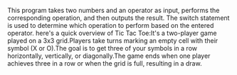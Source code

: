 This program takes two numbers and an operator as input, performs the corresponding operation, and then outputs the result. The switch statement is used to determine which operation to perform based on the entered operator.
here's a quick overview of Tic Tac Toe:It's a two-player game played on a 3x3 grid.Players take turns marking an empty cell with their symbol (X or O).The goal is to get three of your symbols in a row horizontally, vertically, or diagonally.The game ends when one player achieves three in a row or when the grid is full, resulting in a draw.

